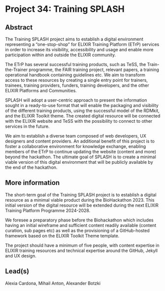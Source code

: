 # Project 34: Training SPLASH

## Abstract

The Training SPLASH project aims to establish a digital environment representing a “one-stop-shop” for ELIXIR Training Platform (ETrP) services in order to increase its visibility, accessibility and usage and enable more participation within and outside the ELIXIR community. 

The ETrP has several successful training products, such as TeSS, the Train-the-Trainer programme, the FAIR training project, relevant papers, a training operational handbook containing guidelines etc. We aim to transform access to these resources by creating a single entry point for trainers, trainees, training providers, funders, training developers, and the other ELIXIR Platforms and Communities. 

SPLASH will adopt a user-centric approach to present the information sought in a ready-to-use format that will enable the packaging and visibility of the different training products, using the successful model of the RDMkit, and the ELIXIR Toolkit theme. The created digital resource will be connected with the ELIXIR website and TeSS with the possibility to connect to other services in the future. 

We aim to establish a diverse team composed of web developers, UX designers and content providers. An additional benefit of this project is to foster a collaborative environment for knowledge exchange, enabling members of the ETrP to continue updating the website (content and more) beyond the hackathon. The ultimate goal of SPLASH is to create a minimal viable version of this digital environment that will be publicly available by the end of the hackathon.

## More information

The short-term goal of the Training SPLASH project is to establish a digital resource as a minimal viable product during the BioHackathon 2023. This initial version of the digital resource will be extended during the next ELIXIR Training Platform Programme 2024-2028. 

We foresee a preparatory phase before the Biohackathon which includes having an initial wireframe and sufficient content readily available (content curation, sub pages etc) as well as the provisioning of a GitHub-hosted framework based on the ELIXIR Toolkit Theme template. 

The project should have a minimum of five people, with content expertise in ELIXIR training resources and technical expertise around the GitHub, Jekyll and UX design.

## Lead(s)

Alexia Cardona, Mihail Anton, Alexander Botzki


